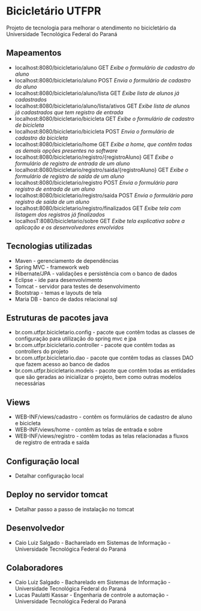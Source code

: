 # Bicicletário UTFPR
Projeto de tecnologia para melhorar o atendimento no bicicletário da Universidade Tecnológica Federal do Paraná

## Mapeamentos

- localhost:8080/bicicletario/aluno GET *Exibe o formulário de cadastro do aluno*
- localhost:8080/bicicletario/aluno POST *Envia o formulário de cadastro do aluno*
- localhost:8080/bicicletario/aluno/lista GET *Exibe lista de alunos já cadastrados*
- localhost:8080/bicicletario/aluno/lista/ativos GET *Exibe lista de alunos já cadastrados que tem registro de entrada*
- localhost:8080/bicicletario/bicicleta GET *Exibe o formulário de cadastro de bicicleta*
- localhost:8080/bicicletario/bicicleta POST *Envia o formulário de cadastro da bicicleta*
- localhost:8080/bicicletario/home GET *Exibe a home, que contêm todas as demais opções presentes no software*
- localhost:8080/bicicletario/registro/{registroAluno} GET *Exibe o formulário de registro de entrada de um aluno*
- localhost:8080/bicicletario/registro/saida/{registroAluno} GET *Exibe o formulário de registro de saída de um aluno* 
- localhost:8080/bicicletario/registro POST *Envia o formulário para registro de entrada de um aluno*
- localhost:8080/bicicletario/registro/saida POST *Envia o formulário para registro de saída de um aluno*
- localhost:8080/bicicletario/registro/finalizados GET *Exibe tela com listagem dos registros já finalizados*
- localhosT:8080/bicicletario/sobre GET *Exibe tela explicativa sobre a aplicação e os desenvolvedores envolvidos*

## Tecnologias utilizadas

- Maven - gerenciamento de dependências
- Spring MVC - framework web
- Hibernate/JPA - validações e persistência com o banco de dados
- Eclipse - ide para desenvolvimento
- Tomcat - servidor para testes de desenvolvimento
- Bootstrap - temas e layouts de tela
- Maria DB - banco de dados relacional sql

## Estruturas de pacotes java

- br.com.utfpr.bicicletario.config - pacote que contêm todas as classes de configuração para utilização do spring mvc e jpa
- br.com.utfpr.bicicletario.controller - pacote que contêm todas as controllers do projeto
- br.com.utfpr.bicicletario.dao - pacote que contêm todas as classes DAO que fazem acesso ao banco de dados
- br.com.utfpr.bicicletario.models - pacote que contêm todas as entidades que são geradas ao inicializar o projeto, bem como outras modelos necessárias

## Views

- WEB-INF/views/cadastro - contêm os formulários de cadastro de aluno e bicicleta
- WEB-INF/views/home - contêm as telas de entrada e sobre
- WEB-INF/views/registro - contêm todas as telas relacionadas a fluxos de registro de entrada e saída

## Configuração local

- Detalhar configuração local

## Deploy no servidor tomcat

- Detalhar passo a passo de instalação no tomcat

## Desenvolvedor

- Caio Luiz Salgado - Bacharelado em Sistemas de Informação - Universidade Tecnológica Federal do Paraná

## Colaboradores

- Caio Luiz Salgado - Bacharelado em Sistemas de Informação - Universidade Tecnológica Federal do Paraná
- Lucas Paulatti Kassar - Engenharia de controle a automação - Universidade Tecnológica Federal do Paraná